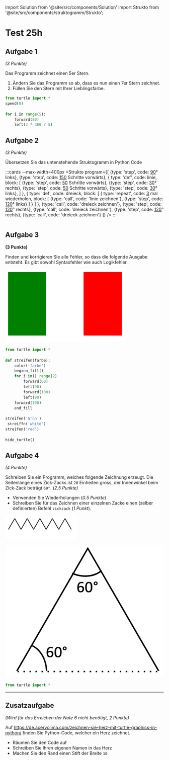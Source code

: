 import Solution from '@site/src/components/Solution'
import Strukto from '@site/src/components/struktogramm/Strukto';

# Test 25h

<Solution webKey="9b210a53-d07e-4847-a355-65dd210192e6" title="Testfragen" open>

## Aufgabe 1
*(3 Punkte)*

Das Programm zeichnet einen 5er Stern.
1. Ändern Sie das Programm so ab, dass es nun einen 7er Stern zeichnet.
2. Füllen Sie den Stern mit Ihrer Lieblingsfarbe.

```py live_py title=aufgabe1.py id=91bd2392-e7fc-40b4-945f-fce6e24e4daf versioned
from turtle import *
speed(0)

for i in range(5):
    forward(80)
    left(3 * 360 / 5)
```


## Aufgabe 2
*(3 Punkte)*

Übersetzen Sie das untenstehende Struktogramm in Python Code

:::cards --max-width=400px
<Strukto program={[
    {type: 'step', code: <span><u>90</u>° links</span>},
    {type: 'step', code: <span><u>150</u> Schritte vorwärts</span>},
    {
        type: 'def', 
        code: <span>linie</span>,
        block: [
            {type: 'step', code: <span><u>50</u> Schritte vorwärts</span>},
            {type: 'step', code: <span><u>30</u>° rechts</span>},
            {type: 'step', code: <span><u>50</u> Schritte vorwärts</span>},
            {type: 'step', code: <span><u>30</u>° links</span>},
        ]
    },
    {
        type: 'def', 
        code: <span>dreieck</span>,
        block: [
            {
                type: 'repeat', 
                code: <span><u>3</u> mal wiederholen</span>,
                block: [
                    {type: 'call', code: 'linie zeichnen'},
                    {type: 'step', code: <span><u>120</u>° links</span>}
                ]
            }
        ]
    },
    {type: 'call', code: 'dreieck zeichnen'},
    {type: 'step', code: <span><u>120</u>° rechts</span>},
    {type: 'call', code: 'dreieck zeichnen'},
    {type: 'step', code: <span><u>120</u>° rechts</span>},
    {type: 'call', code: 'dreieck zeichnen'}
]} />
:::

```py live_py title=aufgabe2.py versioned id=4b72a23e-4835-42da-bc65-4142b8aa59fa

```

## Aufgabe 3
**(3 Punkte)**

Finden und korrigieren Sie alle Fehler, so dass die folgende Ausgabe entsteht. Es gibt sowohl Syntaxfehler wie auch Logikfehler.

![](images/italy.svg)

```py live_py title=aufgabe3.py id=ed0a9530-ec45-49be-9c50-eb612e4ee8f3 versioned
from turtle import *

def streifen(farbe):
    color('farbe')
    beginn_fill()
    for i in() range(2)
        forward(60)
        left(90)
        forward(100)
        left(90)
    forward(100)
    end_fill

streifen('Grün')
 streiffn('white')
streifen('red')

hide_turtle()
```
## Aufgabe 4
*(4 Punkte)*

Schreiben Sie ein Programm, welches folgende Zeichnung erzeugt. Die Seitenlänge eines Zick-Zacks ist `20` Einheiten gross, der Innenwinkel beim Zick-Zack beträgt `60°`. *(2.5 Punkte)*
- Verwenden Sie Wiederholungen (*0.5 Punkte*)
- Schreiben Sie für das Zeichnen einer einzelnen Zacke einen (selber definierten) Befehl `zickzack` (*1 Punkt*).

![resultat Aufgabe 4 --width=200px](images/zickzack.svg)

![Ein zickzack --width=200px](images/triangle.png)

```py live_py title=aufgabe4.py versioned id=c6d2731d-bbd8-42cc-971a-bc8ee6303f21
from turtle import *
```

---

## Zusatzaufgabe
*(Wird für das Erreichen der Note 6 nicht benötigt, 2 Punkte)*

Auf https://de.acervolima.com/zeichnen-sie-herz-mit-turtle-graphics-in-python/ finden Sie Python-Code, welcher ein Herz zeichnet.

- Räumen Sie den Code auf
- Schreiben Sie Ihren eigenen Namen in das Herz
- Machen Sie den Rand einen Stift der Breite `10` 

```py live_py title=zusatzaufgabe.py id=400ec5b0-ac1b-47b9-96c0-0f37ad8c7731 versioned

```

</Solution>
